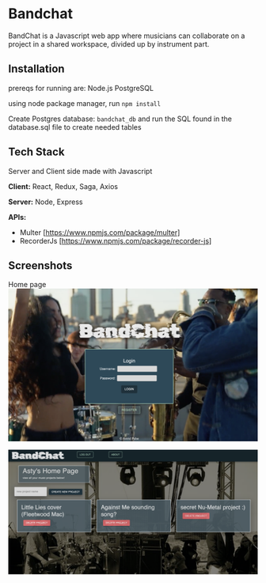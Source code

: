 
# Bandchat

BandChat is a Javascript web app where musicians can collaborate on a project in a shared workspace, divided up by instrument part.

## Installation

prereqs for running  are:
Node.js
PostgreSQL


using node package manager, run `npm install` 

Create Postgres database:
`bandchat_db` and run the SQL found in the database.sql file to create needed tables


## Tech Stack

Server and Client side made with Javascript

**Client:** React, Redux, Saga, Axios

**Server:** Node, Express

**APIs:** 
- Multer [https://www.npmjs.com/package/multer]
- RecorderJs [https://www.npmjs.com/package/recorder-js] 


## Screenshots

Home page
![App Screenshot](documentation/images/Bandchat_login.png)

![App Screenshot](documentation/images/all_projects_screen.png)




